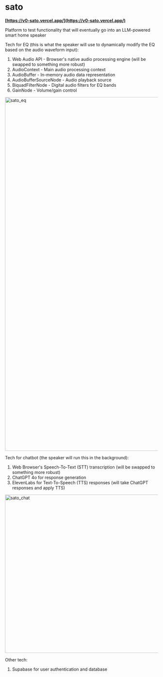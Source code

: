 # sato

**[https://v0-sato.vercel.app/](https://v0-sato.vercel.app/)**

Platform to test functionality that will eventually go into an LLM-powered smart home speaker

Tech for EQ (this is what the speaker will use to dynamically modify the EQ based on the audio waveform input):
1. Web Audio API - Browser's native audio processing engine (will be swapped to something more robust)
2. AudioContext - Main audio processing context
3. AudioBuffer - In-memory audio data representation
4. AudioBufferSourceNode - Audio playback source
5. BiquadFilterNode - Digital audio filters for EQ bands
6. GainNode - Volume/gain control

<img width="2095" height="1162" alt="sato_eq" src="https://github.com/user-attachments/assets/63d25b64-1aed-4e50-b5a0-6cd0d316c5cf" />

Tech for chatbot (the speaker will run this in the background):
1. Web Browser's Speech-To-Text (STT) transcription (will be swapped to something more robust)
2. ChatGPT 4o for response generation
3. ElevenLabs for Text-To-Speech (TTS) responses (will take ChatGPT responses and apply TTS)

<img width="773" height="520" alt="sato_chat" src="https://github.com/user-attachments/assets/f1795cdf-00db-4496-bd9d-56f2eb65a5c2" />

Other tech:
1. Supabase for user authentication and database
